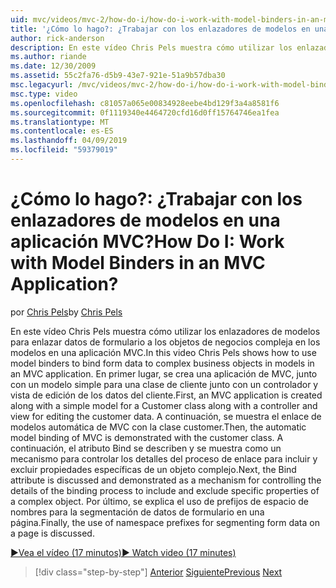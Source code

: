 ```yaml
---
uid: mvc/videos/mvc-2/how-do-i/how-do-i-work-with-model-binders-in-an-mvc-application
title: '¿Cómo lo hago?: ¿Trabajar con los enlazadores de modelos en una aplicación MVC? | Microsoft Docs'
author: rick-anderson
description: En este vídeo Chris Pels muestra cómo utilizar los enlazadores de modelos para enlazar datos de formulario a los objetos de negocios compleja en los modelos en una aplicación MVC. En primer lugar, una aplicación de MVC con error...
ms.author: riande
ms.date: 12/30/2009
ms.assetid: 55c2fa76-d5b9-43e7-921e-51a9b57dba30
msc.legacyurl: /mvc/videos/mvc-2/how-do-i/how-do-i-work-with-model-binders-in-an-mvc-application
msc.type: video
ms.openlocfilehash: c81057a065e00834928eebe4bd129f3a4a8581f6
ms.sourcegitcommit: 0f1119340e4464720cfd16d0ff15764746ea1fea
ms.translationtype: MT
ms.contentlocale: es-ES
ms.lasthandoff: 04/09/2019
ms.locfileid: "59379019"
---
```

# <a name="how-do-i-work-with-model-binders-in-an-mvc-application"></a><span data-ttu-id="2d831-105">¿Cómo lo hago?: ¿Trabajar con los enlazadores de modelos en una aplicación MVC?</span><span class="sxs-lookup"><span data-stu-id="2d831-105">How Do I: Work with Model Binders in an MVC Application?</span></span>

<span data-ttu-id="2d831-106">por [Chris Pels](https://twitter.com/chrispels)</span><span class="sxs-lookup"><span data-stu-id="2d831-106">by [Chris Pels](https://twitter.com/chrispels)</span></span>

<span data-ttu-id="2d831-107">En este vídeo Chris Pels muestra cómo utilizar los enlazadores de modelos para enlazar datos de formulario a los objetos de negocios compleja en los modelos en una aplicación MVC.</span><span class="sxs-lookup"><span data-stu-id="2d831-107">In this video Chris Pels shows how to use model binders to bind form data to complex business objects in models in an MVC application.</span></span> <span data-ttu-id="2d831-108">En primer lugar, se crea una aplicación de MVC, junto con un modelo simple para una clase de cliente junto con un controlador y vista de edición de los datos del cliente.</span><span class="sxs-lookup"><span data-stu-id="2d831-108">First, an MVC application is created along with a simple model for a Customer class along with a controller and view for editing the customer data.</span></span> <span data-ttu-id="2d831-109">A continuación, se muestra el enlace de modelos automática de MVC con la clase customer.</span><span class="sxs-lookup"><span data-stu-id="2d831-109">Then, the automatic model binding of MVC is demonstrated with the customer class.</span></span> <span data-ttu-id="2d831-110">A continuación, el atributo Bind se describen y se muestra como un mecanismo para controlar los detalles del proceso de enlace para incluir y excluir propiedades específicas de un objeto complejo.</span><span class="sxs-lookup"><span data-stu-id="2d831-110">Next, the Bind attribute is discussed and demonstrated as a mechanism for controlling the details of the binding process to include and exclude specific properties of a complex object.</span></span> <span data-ttu-id="2d831-111">Por último, se explica el uso de prefijos de espacio de nombres para la segmentación de datos de formulario en una página.</span><span class="sxs-lookup"><span data-stu-id="2d831-111">Finally, the use of namespace prefixes for segmenting form data on a page is discussed.</span></span>

[<span data-ttu-id="2d831-112">&#9654;Vea el vídeo (17 minutos)</span><span class="sxs-lookup"><span data-stu-id="2d831-112">&#9654; Watch video (17 minutes)</span></span>](https://channel9.msdn.com/Blogs/ASP-NET-Site-Videos/how-do-i-work-with-model-binders-in-an-mvc-application)

> [!div class="step-by-step"]
> <span data-ttu-id="2d831-113">[Anterior](how-do-i-create-a-custom-html-helper-for-an-mvc-application.md)
> [Siguiente](how-do-i-use-httpverbs-attributes-in-an-mvc-application.md)</span><span class="sxs-lookup"><span data-stu-id="2d831-113">[Previous](how-do-i-create-a-custom-html-helper-for-an-mvc-application.md)
[Next](how-do-i-use-httpverbs-attributes-in-an-mvc-application.md)</span></span>
